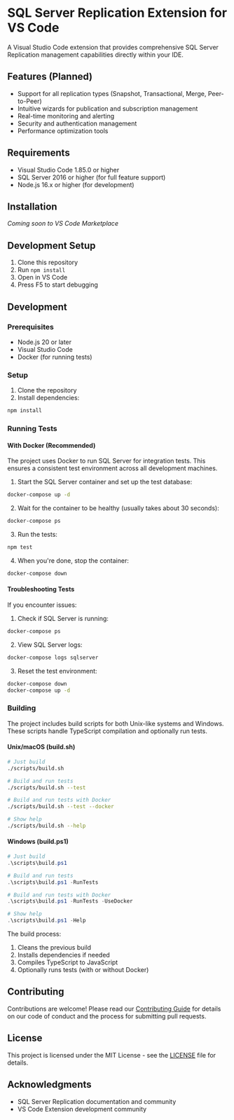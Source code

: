 # SQL Server Replication Extension for VS Code

A Visual Studio Code extension that provides comprehensive SQL Server Replication management capabilities directly within your IDE.

## Features (Planned)

- Support for all replication types (Snapshot, Transactional, Merge, Peer-to-Peer)
- Intuitive wizards for publication and subscription management
- Real-time monitoring and alerting
- Security and authentication management
- Performance optimization tools

## Requirements

- Visual Studio Code 1.85.0 or higher
- SQL Server 2016 or higher (for full feature support)
- Node.js 16.x or higher (for development)

## Installation

*Coming soon to VS Code Marketplace*

## Development Setup

1. Clone this repository
2. Run `npm install`
3. Open in VS Code
4. Press F5 to start debugging

## Development

### Prerequisites

- Node.js 20 or later
- Visual Studio Code
- Docker (for running tests)

### Setup

1. Clone the repository
2. Install dependencies:
```bash
npm install
```

### Running Tests

#### With Docker (Recommended)

The project uses Docker to run SQL Server for integration tests. This ensures a consistent test environment across all development machines.

1. Start the SQL Server container and set up the test database:
```bash
docker-compose up -d
```

2. Wait for the container to be healthy (usually takes about 30 seconds):
```bash
docker-compose ps
```

3. Run the tests:
```bash
npm test
```

4. When you're done, stop the container:
```bash
docker-compose down
```

#### Troubleshooting Tests

If you encounter issues:

1. Check if SQL Server is running:
```bash
docker-compose ps
```

2. View SQL Server logs:
```bash
docker-compose logs sqlserver
```

3. Reset the test environment:
```bash
docker-compose down
docker-compose up -d
```

### Building

The project includes build scripts for both Unix-like systems and Windows. These scripts handle TypeScript compilation and optionally run tests.

#### Unix/macOS (build.sh)

```bash
# Just build
./scripts/build.sh

# Build and run tests
./scripts/build.sh --test

# Build and run tests with Docker
./scripts/build.sh --test --docker

# Show help
./scripts/build.sh --help
```

#### Windows (build.ps1)

```powershell
# Just build
.\scripts\build.ps1

# Build and run tests
.\scripts\build.ps1 -RunTests

# Build and run tests with Docker
.\scripts\build.ps1 -RunTests -UseDocker

# Show help
.\scripts\build.ps1 -Help
```

The build process:
1. Cleans the previous build
2. Installs dependencies if needed
3. Compiles TypeScript to JavaScript
4. Optionally runs tests (with or without Docker)

## Contributing

Contributions are welcome! Please read our [Contributing Guide](CONTRIBUTING.md) for details on our code of conduct and the process for submitting pull requests.

## License

This project is licensed under the MIT License - see the [LICENSE](LICENSE) file for details.

## Acknowledgments

- SQL Server Replication documentation and community
- VS Code Extension development community 